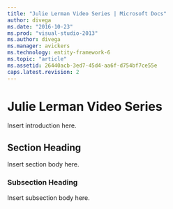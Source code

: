 ```yaml
---
title: "Julie Lerman Video Series | Microsoft Docs"
author: divega
ms.date: "2016-10-23"
ms.prod: "visual-studio-2013"
ms.author: divega
ms.manager: avickers
ms.technology: entity-framework-6
ms.topic: "article"
ms.assetid: 26440acb-3ed7-45d4-aa6f-d754bf7ce55e
caps.latest.revision: 2
---
```

# Julie Lerman Video Series
Insert introduction here.  
  
## Section Heading  
 Insert section body here.  
  
### Subsection Heading  
 Insert subsection body here.